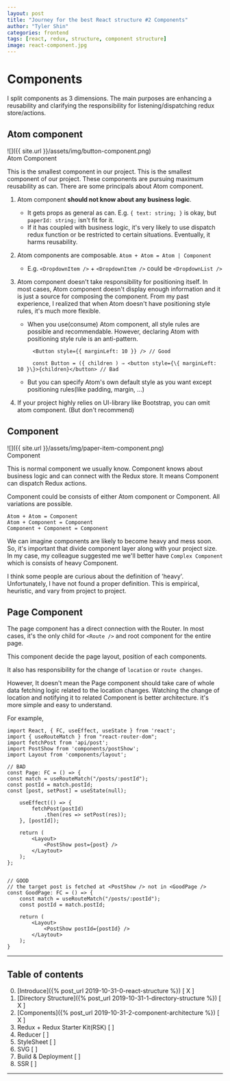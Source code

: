 ```yaml
---
layout: post
title: "Journey for the best React structure #2 Components"
author: "Tyler Shin"
categories: frontend
tags: [react, redux, structure, component structure]
image: react-component.jpg
---
```


# Components

I split components as 3 dimensions. The main purposes are enhancing a reusability and clarifying the responsibility for listening/dispatching redux store/actions.

## Atom component

![]({{ site.url }}/assets/img/button-component.png)  
Atom Component

This is the smallest component in our project. This is the smallest component of our project. These components are pursuing maximum reusability as can. There are some principals about Atom component.

1. Atom component **should not know about any business logic**.
    - It gets props as general as can. E.g. `{ text: string; }` is  okay, but `paperId: string;` isn't fit for it.
    - If it has coupled with business logic, it's very likely to use dispatch redux function or be restricted to certain situations. Eventually, it harms reusability.
2. Atom components are composable. `Atom + Atom = Atom | Component`
    - E.g. `<DropdownItem />` + `<DropdownItem />` could be `<DropdownList />`
3. Atom component doesn't take responsibility for positioning itself. In most cases, Atom component doesn't display enough information and it is just a source for composing the component. From my past experience, I realized that when Atom doesn't have positioning style rules, it's much more flexible.
    - When you use(consume) Atom component,  all style rules are possible and recommendable. However, declaring Atom with positioning style rule is an  anti-pattern.  
    
   ```
        <Button style={{ marginLeft: 10 }} /> // Good
        
        const Button = ({ children ) ⇒ <button style={\{ marginLeft: 10 }\}>{children}</button> // Bad   
    ```

    - But you can specify Atom's own default style as you want except positioning rules(like padding, margin, ...)
4. If your project highly relies on UI-library like Bootstrap, you can omit atom component. (But don't recommend)

## Component

![]({{ site.url }}/assets/img/paper-item-component.png)  
Component

This is normal component we usually know. Component knows about business logic and can connect with the Redux store. It means Component can dispatch Redux actions.

Component could be consists of either Atom component or Component. All variations are possible.

    Atom + Atom = Component
    Atom + Component = Component
    Component + Component = Component

We can imagine components are likely to become heavy and mess soon. So, it's important that divide component layer along with your project size. In my case, my colleague suggested me we'll better have `Complex Component` which is consists of heavy Component.

I think some people are curious about the definition of 'heavy'. Unfortunately, I have not found a proper definition. This is empirical, heuristic, and vary from project to project.

## Page Component

The page component has a direct connection with the Router. In most cases, it's the only child for `<Route />` and root component for the entire page. 

This component decide the page layout, position of each components.

It also has responsibility for the change of `location` or `route changes`.

However, It doesn't mean the Page component should take care of whole data fetching logic related to the location changes. Watching the change of location and notifying it to related Component is better architecture. it's more simple and easy to understand.

For example,

    import React, { FC, useEffect, useState } from 'react';
    import { useRouteMatch } from "react-router-dom";
    import fetchPost from 'api/post';
    import PostShow from 'components/postShow';
    import Layout from 'components/layout';
    
    // BAD
    const Page: FC = () => {
    const match = useRouteMatch("/posts/:postId");
    const postId = match.postId;
    const [post, setPost] = useState(null);
    
    	useEffect(() => {
    		fetchPost(postId)
    			.then(res => setPost(res));
    	}, [postId]);
    
    	return (
    		<Layout>
    			<PostShow post={post} />
    		</Laytout>
    	);
    };
    
    
    // GOOD
    // the target post is fetched at <PostShow /> not in <GoodPage />
    const GoodPage: FC = () => {
    	const match = useRouteMatch("/posts/:postId");
    	const postId = match.postId;
    
    	return (
    		<Layout>
    			<PostShow postId={postId} />
    		</Laytout>
    	);
    }
    
    
---

## Table of contents

0. [Introduce]({% post_url 2019-10-31-0-react-structure %}) [ X ]
1. [Directory Structure]({% post_url 2019-10-31-1-directory-structure %}) [ X ]
2. [Components]({% post_url 2019-10-31-2-component-architecture %}) [ X ]
3. Redux + Redux Starter Kit(RSK) [ ]
4. Reducer [ ]
5. StyleSheet [ ]
6. SVG [ ]
7. Build & Deployment [ ]
8. SSR [ ]  

---